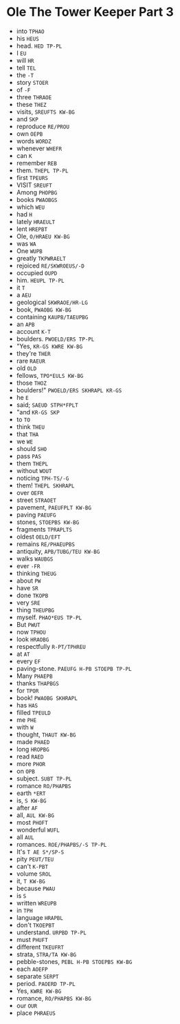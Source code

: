 # Ole The Tower Keeper Part 3

* into `TPHAO`
* his `HEUS`
* head. `HED TP-PL`
* I `EU`
* will `HR`
* tell `TEL`
* the `-T`
* story `STOER`
* of `-F`
* three `THRAOE`
* these `THEZ`
* visits, `SREUFTS KW-BG`
* and `SKP`
* reproduce `RE/PROU`
* own `OEPB`
* words `WORDZ`
* whenever `WHEFR`
* can `K`
* remember `REB`
* them. `THEPL TP-PL`
* first `TPEURS`
* VISIT `SREUFT`
* Among `PHOPBG`
* books `PWAOBGS`
* which `WEU`
* had `H`
* lately `HRAEULT`
* lent `HREPBT`
* Ole, `O/HRAEU KW-BG`
* was `WA`
* One `WUPB`
* greatly `TKPWRAELT`
* rejoiced `RE/SKWROEUS/-D`
* occupied `OUPD`
* him. `HEUPL TP-PL`
* it `T`
* a `AEU`
* geological `SKWRAOE/HR-LG`
* book, `PWAOBG KW-BG`
* containing `KAUPB/TAEUPBG`
* an `APB`
* account `K-T`
* boulders. `PWOELD/ERS TP-PL`
* "Yes, `KR-GS KWRE KW-BG`
* they're `THER`
* rare `RAEUR`
* old `OLD`
* fellows, `TPO*EULS KW-BG`
* those `THOZ`
* boulders!" `PWOELD/ERS SKHRAPL KR-GS`
* he `E`
* said; `SAEUD STPH*FPLT`
* "and `KR-GS SKP`
* to `TO`
* think `THEU`
* that `THA`
* we `WE`
* should `SHO`
* pass `PAS`
* them `THEPL`
* without `WOUT`
* noticing `TPH-TS/-G`
* them! `THEPL SKHRAPL`
* over `OEFR`
* street `STRAOET`
* pavement, `PAEUFPLT KW-BG`
* paving `PAEUFG`
* stones, `STOEPBS KW-BG`
* fragments `TPRAPLTS`
* oldest `OELD/EFT`
* remains `RE/PHAEUPBS`
* antiquity, `APB/TUBG/TEU KW-BG`
* walks `WAUBGS`
* ever `-FR`
* thinking `THEUG`
* about `PW`
* have `SR`
* done `TKOPB`
* very `SRE`
* thing `THEUPBG`
* myself. `PHAO*EUS TP-PL`
* But `PWUT`
* now `TPHOU`
* look `HRAOBG`
* respectfully `R-PT/TPHREU`
* at `AT`
* every `EF`
* paving-stone. `PAEUFG H-PB STOEPB TP-PL`
* Many `PHAEPB`
* thanks `THAPBGS`
* for `TPOR`
* book! `PWAOBG SKHRAPL`
* has `HAS`
* filled `TPEULD`
* me `PHE`
* with `W`
* thought, `THAUT KW-BG`
* made `PHAED`
* long `HROPBG`
* read `RAED`
* more `PHOR`
* on `OPB`
* subject. `SUBT TP-PL`
* romance `RO/PHAPBS`
* earth `*ERT`
* is, `S KW-BG`
* after `AF`
* all, `AUL KW-BG`
* most `PHOFT`
* wonderful `WUFL`
* all `AUL`
* romances. `ROE/PHAPBS/-S TP-PL`
* It's `T AE S*/SP-S`
* pity `PEUT/TEU`
* can't `K-PBT`
* volume `SROL`
* it, `T KW-BG`
* because `PWAU`
* is `S`
* written `WREUPB`
* in `TPH`
* language `HRAPBL`
* don't `TKOEPBT`
* understand. `URPBD TP-PL`
* must `PHUFT`
* different `TKEUFRT`
* strata, `STRA/TA KW-BG`
* pebble-stones, `PEBL H-PB STOEPBS KW-BG`
* each `AOEFP`
* separate `SERPT`
* period. `PAOERD TP-PL`
* Yes, `KWRE KW-BG`
* romance, `RO/PHAPBS KW-BG`
* our `OUR`
* place `PHRAEUS`
